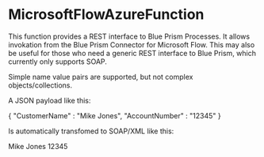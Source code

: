 # MicrosoftFlowAzureFunction

This function provides a REST interface to Blue Prism Processes. It allows invokation from the Blue Prism Connector for Microsoft Flow.
This may also be useful for those who need a generic REST interface to Blue Prism, which currently only supports SOAP.

Simple name value pairs are supported, but not complex objects/collections.

A JSON payload like this:

{
  "CustomerName" : "Mike Jones",
  "AccountNumber" : "12345"
}

Is automatically transfomed to SOAP/XML like this:

<xml>
  <CustomerName>Mike Jones</CustomerName>
  <AccountNumber>12345</AccountNumber>
</xml>
